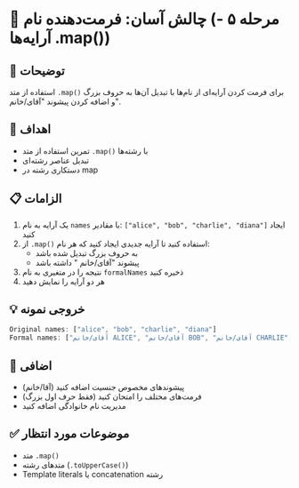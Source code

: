 # 🎯 چالش آسان: فرمت‌دهنده نام (مرحله ۵ - آرایه‌ها .map())

## 📝 توضیحات

استفاده از متد `.map()` برای فرمت کردن آرایه‌ای از نام‌ها با تبدیل آن‌ها به حروف بزرگ و اضافه کردن پیشوند "آقای/خانم".

## 🎯 اهداف

- تمرین استفاده از متد `.map()` با رشته‌ها
- تبدیل عناصر رشته‌ای
- دستکاری رشته در map

## 📋 الزامات

1. یک آرایه به نام `names` با مقادیر: `["alice", "bob", "charlie", "diana"]` ایجاد کنید
2. از `.map()` استفاده کنید تا آرایه جدیدی ایجاد کنید که هر نام:
   - به حروف بزرگ تبدیل شده باشد
   - پیشوند "آقای/خانم " داشته باشد
3. نتیجه را در متغیری به نام `formalNames` ذخیره کنید
4. هر دو آرایه را نمایش دهید

## 💡 خروجی نمونه

```javascript
Original names: ["alice", "bob", "charlie", "diana"]
Formal names: ["آقای/خانم ALICE", "آقای/خانم BOB", "آقای/خانم CHARLIE", "آقای/خانم DIANA"]
```

## 🚀 اضافی

- پیشوندهای مخصوص جنسیت اضافه کنید (آقا/خانم)
- فرمت‌های مختلف را امتحان کنید (فقط حرف اول بزرگ)
- مدیریت نام خانوادگی اضافه کنید

## ✅ موضوعات مورد انتظار

- متد `.map()`
- متدهای رشته (`.toUpperCase()`)
- Template literals یا concatenation رشته
